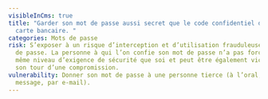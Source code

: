 ```yaml
---
visibleInCms: true
title: "Garder son mot de passe aussi secret que le code confidentiel de sa
  carte bancaire. "
categories: Mots de passe
risk: S’exposer à un risque d’interception et d’utilisation frauduleuse du mot
  de passe. La personne à qui l’on confie son mot de passe n’a pas forcément le
  même niveau d’exigence de sécurité que soi et peut être également victime à
  son tour d’une compromission.
vulnerability: Donner son mot de passe à une personne tierce (à l’oral, par
  message, par e-mail).
---
```

